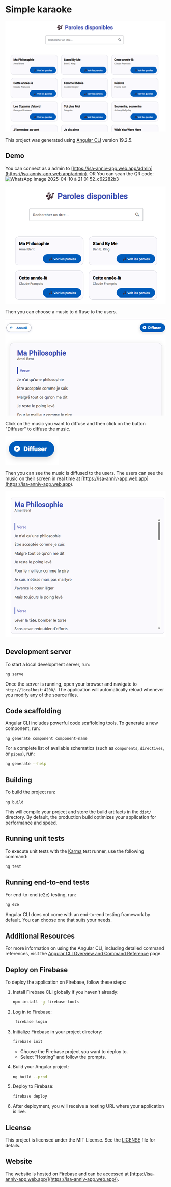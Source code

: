 # Simple karaoke

![alt text](image.png)

This project was generated using [Angular CLI](https://github.com/angular/angular-cli) version 19.2.5.
## Demo

You can connect as a admin to [https://isa-anniv-app.web.app/admin](https://isa-anniv-app.web.app/admin).
OR
You can scan the QR code: 
![WhatsApp Image 2025-04-10 à 21 01 52_c62282b3](https://github.com/user-attachments/assets/c5ea0269-ad82-4882-9f39-edc5060feefe)

![alt text](image-1.png)

Then you can choose a music to diffuse to the users.

![alt text](image-2.png)

Click on the music you want to diffuse and then click on the button "Diffuser" to diffuse the music.

![alt text](image-3.png)

Then you can see the music is diffused to the users.
The users can see the music on their screen in real time at [https://isa-anniv-app.web.app](https://isa-anniv-app.web.app).

![alt text](image-4.png)


## Development server

To start a local development server, run:

```bash
ng serve
```

Once the server is running, open your browser and navigate to `http://localhost:4200/`. The application will automatically reload whenever you modify any of the source files.

## Code scaffolding

Angular CLI includes powerful code scaffolding tools. To generate a new component, run:

```bash
ng generate component component-name
```

For a complete list of available schematics (such as `components`, `directives`, or `pipes`), run:

```bash
ng generate --help
```

## Building

To build the project run:

```bash
ng build
```

This will compile your project and store the build artifacts in the `dist/` directory. By default, the production build optimizes your application for performance and speed.

## Running unit tests

To execute unit tests with the [Karma](https://karma-runner.github.io) test runner, use the following command:

```bash
ng test
```

## Running end-to-end tests

For end-to-end (e2e) testing, run:

```bash
ng e2e
```

Angular CLI does not come with an end-to-end testing framework by default. You can choose one that suits your needs.

## Additional Resources

For more information on using the Angular CLI, including detailed command references, visit the [Angular CLI Overview and Command Reference](https://angular.dev/tools/cli) page.

## Deploy on Firebase
To deploy the application on Firebase, follow these steps:
1. Install Firebase CLI globally if you haven't already:

   ```bash
   npm install -g firebase-tools
   ```
2. Log in to Firebase:

   ```bash
    firebase login
    ```
3. Initialize Firebase in your project directory:
    ```bash
    firebase init
    ```
    - Choose the Firebase project you want to deploy to.
    - Select "Hosting" and follow the prompts.
4. Build your Angular project:
    ```bash
    ng build --prod
    ```
5. Deploy to Firebase:
    ```bash
    firebase deploy
    ```
6. After deployment, you will receive a hosting URL where your application is live.

## License
This project is licensed under the MIT License. See the [LICENSE](LICENSE) file for details.

## Website
The website is hosted on Firebase and can be accessed at [https://isa-anniv-app.web.app/](https://isa-anniv-app.web.app/).

